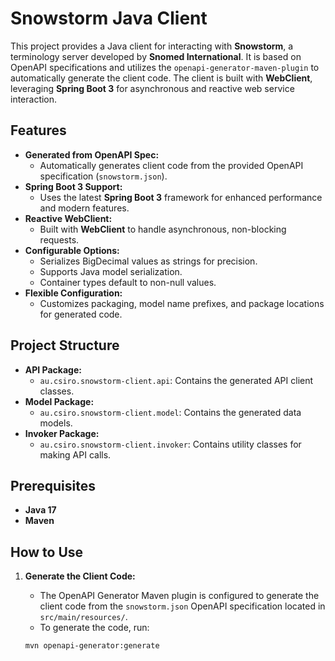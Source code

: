 # Snowstorm Java Client

This project provides a Java client for interacting with **Snowstorm**, a terminology server developed by **Snomed International**. It is based on OpenAPI specifications and utilizes the `openapi-generator-maven-plugin` to automatically generate the client code. The client is built with **WebClient**, leveraging **Spring Boot 3** for asynchronous and reactive web service interaction.

## Features

- **Generated from OpenAPI Spec:**
    - Automatically generates client code from the provided OpenAPI specification (`snowstorm.json`).
- **Spring Boot 3 Support:**
    - Uses the latest **Spring Boot 3** framework for enhanced performance and modern features.
- **Reactive WebClient:**
    - Built with **WebClient** to handle asynchronous, non-blocking requests.
- **Configurable Options:**
    - Serializes BigDecimal values as strings for precision.
    - Supports Java model serialization.
    - Container types default to non-null values.
- **Flexible Configuration:**
    - Customizes packaging, model name prefixes, and package locations for generated code.

## Project Structure

- **API Package:**
    - `au.csiro.snowstorm-client.api`: Contains the generated API client classes.
- **Model Package:**
    - `au.csiro.snowstorm-client.model`: Contains the generated data models.
- **Invoker Package:**
    - `au.csiro.snowstorm-client.invoker`: Contains utility classes for making API calls.

## Prerequisites

- **Java 17**
- **Maven**

## How to Use

1. **Generate the Client Code:**
    - The OpenAPI Generator Maven plugin is configured to generate the client code from the `snowstorm.json` OpenAPI specification located in `src/main/resources/`.
    - To generate the code, run:

   ```bash
   mvn openapi-generator:generate
